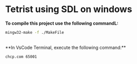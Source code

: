 # Tetrist using SDL on windows

**To compile this project use the following commandL:**

```bash
mingw32-make -f ./MakeFile
```

<br>
**In VsCode Terminal, execute the following command:**

```bash
chcp.com 65001
```

